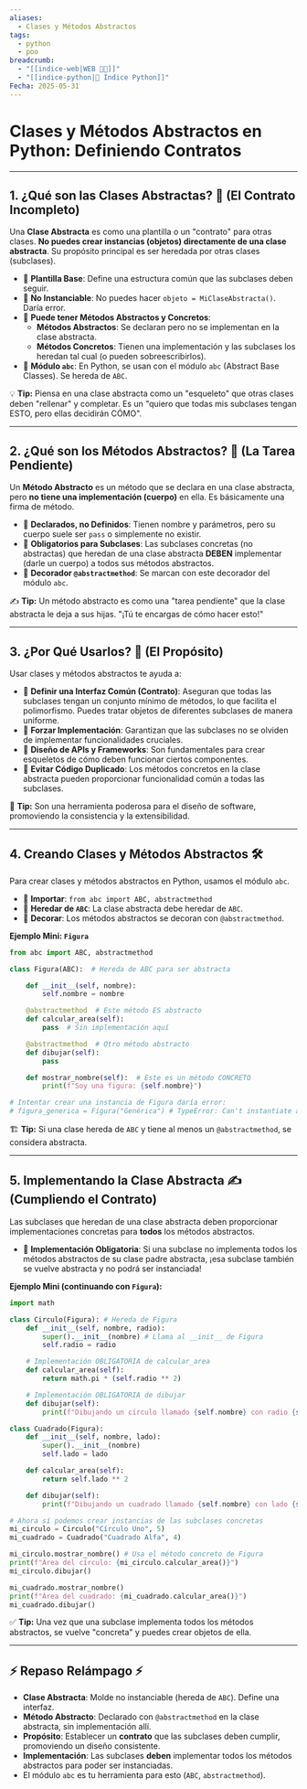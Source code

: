 ```yaml
---
aliases:
  - Clases y Métodos Abstractos
tags:
  - python
  - poo
breadcrumb:
  - "[[indice-web|WEB 🔗📝]]"
  - "[[indice-python|🐍 Índice Python]]"
Fecha: 2025-05-31
---
```

# Clases y Métodos Abstractos en Python: Definiendo Contratos

---

## 1. ¿Qué son las Clases Abstractas? 🤔 (El Contrato Incompleto)

Una **Clase Abstracta** es como una plantilla o un "contrato" para otras clases. **No puedes crear instancias (objetos) directamente de una clase abstracta**. Su propósito principal es ser heredada por otras clases (subclases).

- 📌 **Plantilla Base**: Define una estructura común que las subclases deben seguir.
- 📌 **No Instanciable**: No puedes hacer `objeto = MiClaseAbstracta()`. Daría error.
- 📌 **Puede tener Métodos Abstractos y Concretos**:
    - **Métodos Abstractos**: Se declaran pero no se implementan en la clase abstracta.
    - **Métodos Concretos**: Tienen una implementación y las subclases los heredan tal cual (o pueden sobreescribirlos).
- 📌 **Módulo `abc`**: En Python, se usan con el módulo `abc` (Abstract Base Classes). Se hereda de `ABC`.

💡 **Tip:** Piensa en una clase abstracta como un "esqueleto" que otras clases deben "rellenar" y completar. Es un "quiero que todas mis subclases tengan ESTO, pero ellas decidirán CÓMO".

---

## 2. ¿Qué son los Métodos Abstractos? 📜 (La Tarea Pendiente)

Un **Método Abstracto** es un método que se declara en una clase abstracta, pero **no tiene una implementación (cuerpo)** en ella. Es básicamente una firma de método.

- 📌 **Declarados, no Definidos**: Tienen nombre y parámetros, pero su cuerpo suele ser `pass` o simplemente no existir.
- 📌 **Obligatorios para Subclases**: Las subclases concretas (no abstractas) que heredan de una clase abstracta **DEBEN** implementar (darle un cuerpo) a todos sus métodos abstractos.
- 📌 **Decorador `@abstractmethod`**: Se marcan con este decorador del módulo `abc`.

✍️ **Tip:** Un método abstracto es como una "tarea pendiente" que la clase abstracta le deja a sus hijas. "¡Tú te encargas de cómo hacer esto!"

---

## 3. ¿Por Qué Usarlos? 📐 (El Propósito)

Usar clases y métodos abstractos te ayuda a:

- 📌 **Definir una Interfaz Común (Contrato)**: Aseguran que todas las subclases tengan un conjunto mínimo de métodos, lo que facilita el polimorfismo. Puedes tratar objetos de diferentes subclases de manera uniforme.
- 📌 **Forzar Implementación**: Garantizan que las subclases no se olviden de implementar funcionalidades cruciales.
- 📌 **Diseño de APIs y Frameworks**: Son fundamentales para crear esqueletos de cómo deben funcionar ciertos componentes.
- 📌 **Evitar Código Duplicado**: Los métodos concretos en la clase abstracta pueden proporcionar funcionalidad común a todas las subclases.

🤝 **Tip:** Son una herramienta poderosa para el diseño de software, promoviendo la consistencia y la extensibilidad.

---

## 4. Creando Clases y Métodos Abstractos 🛠️

Para crear clases y métodos abstractos en Python, usamos el módulo `abc`.

- 📌 **Importar**: `from abc import ABC, abstractmethod`
- 📌 **Heredar de `ABC`**: La clase abstracta debe heredar de `ABC`.
- 📌 **Decorar**: Los métodos abstractos se decoran con `@abstractmethod`.

**Ejemplo Mini: `Figura`**
```python
from abc import ABC, abstractmethod

class Figura(ABC):  # Hereda de ABC para ser abstracta

    def __init__(self, nombre):
        self.nombre = nombre

    @abstractmethod  # Este método ES abstracto
    def calcular_area(self):
        pass  # Sin implementación aquí

    @abstractmethod  # Otro método abstracto
    def dibujar(self):
        pass

    def mostrar_nombre(self):  # Este es un método CONCRETO
        print(f"Soy una figura: {self.nombre}")

# Intentar crear una instancia de Figura daría error:
# figura_generica = Figura("Genérica") # TypeError: Can't instantiate abstract class Figura with abstract methods calcular_area, dibujar
```

🏗️ **Tip:** Si una clase hereda de `ABC` y tiene al menos un `@abstractmethod`, se considera abstracta.

---

## 5. Implementando la Clase Abstracta ✍️ (Cumpliendo el Contrato)

Las subclases que heredan de una clase abstracta deben proporcionar implementaciones concretas para **todos** los métodos abstractos.

- 📌 **Implementación Obligatoria**: Si una subclase no implementa todos los métodos abstractos de su clase padre abstracta, ¡esa subclase también se vuelve abstracta y no podrá ser instanciada!

**Ejemplo Mini (continuando con `Figura`):**
```python
import math

class Circulo(Figura): # Hereda de Figura
    def __init__(self, nombre, radio):
        super().__init__(nombre) # Llama al __init__ de Figura
        self.radio = radio

    # Implementación OBLIGATORIA de calcular_area
    def calcular_area(self):
        return math.pi * (self.radio ** 2)

    # Implementación OBLIGATORIA de dibujar
    def dibujar(self):
        print(f"Dibujando un círculo llamado {self.nombre} con radio {self.radio} O")

class Cuadrado(Figura):
    def __init__(self, nombre, lado):
        super().__init__(nombre)
        self.lado = lado

    def calcular_area(self):
        return self.lado ** 2

    def dibujar(self):
        print(f"Dibujando un cuadrado llamado {self.nombre} con lado {self.lado} ☐")

# Ahora sí podemos crear instancias de las subclases concretas
mi_circulo = Circulo("Círculo Uno", 5)
mi_cuadrado = Cuadrado("Cuadrado Alfa", 4)

mi_circulo.mostrar_nombre() # Usa el método concreto de Figura
print(f"Área del círculo: {mi_circulo.calcular_area()}")
mi_circulo.dibujar()

mi_cuadrado.mostrar_nombre()
print(f"Área del cuadrado: {mi_cuadrado.calcular_area()}")
mi_cuadrado.dibujar()
```

✅ **Tip:** Una vez que una subclase implementa todos los métodos abstractos, se vuelve "concreta" y puedes crear objetos de ella.

---

## ⚡ Repaso Relámpago ⚡

- **Clase Abstracta**: Molde no instanciable (hereda de `ABC`). Define una interfaz.
- **Método Abstracto**: Declarado con `@abstractmethod` en la clase abstracta, sin implementación allí.
- **Propósito**: Establecer un **contrato** que las subclases deben cumplir, promoviendo un diseño consistente.
- **Implementación**: Las subclases **deben** implementar todos los métodos abstractos para poder ser instanciadas.
- El módulo `abc` es tu herramienta para esto (`ABC`, `abstractmethod`).